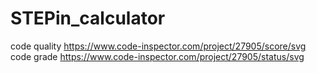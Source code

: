 # STEPin_calculator
code quality
https://www.code-inspector.com/project/27905/score/svg
code grade
https://www.code-inspector.com/project/27905/status/svg
